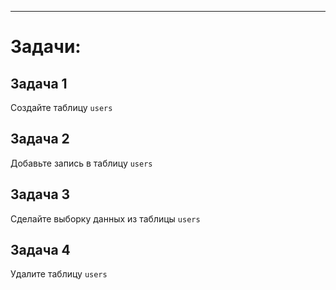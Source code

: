 ________________________________________
# Задачи:

## Задача 1

Создайте таблицу `users`

## Задача 2

Добавьте запись в таблицу `users`


## Задача 3

Сделайте выборку данных из таблицы `users`


## Задача 4

Удалите таблицу `users`


